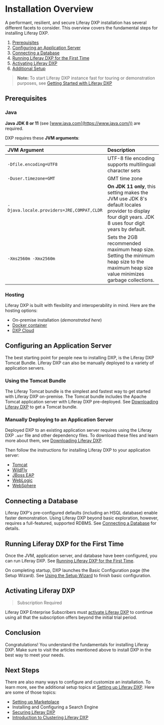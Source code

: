 # Installation Overview

A performant, resilient, and secure Liferay DXP installation has several different facets to consider. This overview covers the fundamental steps for installing Liferay DXP.

1. [Prerequisites](#prerequisites)
1. [Configuring an Application Server](#configuring-an-application-server)
1. [Connecting a Database](#connecting-a-database)
1. [Running Liferay DXP for the First Time](#running-liferay-dxp-for-the-first-time)
1. [Activating Liferay DXP](#activating-liferay-dxp)
1. [Additional Setup](#additional-setup)

> **Note:** To start Liferay DXP instance fast for touring or demonstration purposes, see [Getting Started with Liferay DXP](./01-getting-started-with-liferay-dxp.md)

## Prerequisites

### Java

**Java JDK 8 or 11** (see [www.java.com](https://www.java.com/)) are required. 

DXP requires these **JVM arguments**:

| JVM Argument | Description |
| :------- | :---------- |
| `-Dfile.encoding=UTF8` | UTF-8 file encoding supports multilingual character sets|
| `-Duser.timezone=GMT` | GMT time zone  |
| `-Djava.locale.providers=JRE,COMPAT,CLDR` | **On JDK 11 only**, this setting makes the JVM use JDK 8's default locales provider to display four digit years. JDK 8 uses four digit years by default. |
| `-Xms2560m -Xmx2560m` | Sets the 2GB recommended maximum heap size. Setting the minimum heap size to the maximum heap size value minimizes garbage collections. |

### Hosting

Liferay DXP is built with flexibility and interoperability in mind. Here are the hosting options:

* On-premise installation (_demonstrated here_)
* [Docker container](./03-downloading-liferay-dxp.md#docker-image)
* [DXP Cloud](https://learn.liferay.com/dxp-cloud-latest/index.html)

## Configuring an Application Server

The best starting point for people new to installing DXP, is the Liferay DXP Tomcat Bundle. Liferay DXP can also be manually deployed to a variety of application servers.

### Using the Tomcat Bundle

The Liferay Tomcat bundle is the simplest and fastest way to get started with Liferay DXP on-premise. The Tomcat bundle includes the Apache Tomcat application server with Liferay DXP pre-deployed. See [Downloading Liferay DXP](./03-downloading-liferay-dxp.md) to get a Tomcat bundle.

### Manually Deploying to an Application Server

Deployed DXP to an existing application server requires using the Liferay DXP `.war` file and other dependency files. To download these files and learn more about them, see [Downloading Liferay DXP](./03-downloading-liferay-dxp.md).

Then follow the instructions for installing Liferay DXP to your application server:

 * [Tomcat](./01-installing-liferay-on-an-application-server/01-installing-liferay-on-tomcat.md)
 * [WildFly](./01-installing-liferay-on-an-application-server/02-installing-liferay-on-wildfly.md)
 * [JBoss EAP](./01-installing-liferay-on-an-application-server/03-installing-liferay-on-jboss-eap.md)
 * [WebLogic](./01-installing-liferay-on-an-application-server/04-installing-liferay-on-weblogic.md)
 * [WebSphere](./01-installing-liferay-on-an-application-server/05-installing-liferay-on-websphere.md)

## Connecting a Database

Liferay DXP's pre-configured defaults (including an HSQL database) enable faster demonstration. Using Liferay DXP beyond basic exploration, however, requires a full-featured, supported RDBMS. See [Connecting a Database](./04-connecting-a-database.md) for details.

## Running Liferay DXP for the First Time

Once the JVM, application server, and database have been configured, you can run Liferay DXP. See [Running Liferay DXP for the First Time](./05-running-liferay-dxp-for-the-first-time.md).

On completing startup, DXP launches the Basic Configuration page (the Setup Wizard). See [Using the Setup Wizard](./06-using-the-setup-wizard.md) to finish basic configuration.

## Activating Liferay DXP

> Subscription Required

Liferay DXP Enterprise Subscribers must [activate Liferay DXP](./08-activating-liferay-dxp.md) to continue using all that the subscription offers beyond the initial trial period.

## Conclusion

Congratulations! You understand the fundamentals for installing Liferay DXP. Make sure to visit the articles mentioned above to install DXP in the best way to meet your needs.

## Next Steps

There are also many ways to configure and customize an installation. To learn more, see the additional setup topics at [Setting up Liferay DXP](../02-setting-up-liferay-dxp/01-config-overview.md). Here are some of those topics:

* [Setting up Marketplace](./10-setting-up-marketplace.md)
* Installing and Configuring a Search Engine
* [Securing Liferay DXP](../05-securing-liferay/01-securing-liferay.md)
* [Introduction to Clustering Liferay DXP](../02-setting-up-liferay-dxp/configuring-clustering-for-high-availability/01-introduction-to-clustering-liferay-dxp.md)
